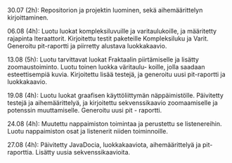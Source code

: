 ﻿30.07 (2h): Repositorion ja projektin luominen, sekä aihemäärittelyn kirjoittaminen.

06.08 (4h): Luotu luokat kompleksiluvuille ja varitaulukoille, ja määritetty rajapinta Iteraattorit. Kirjoitettu testit
            paketeille Kompleksiluku ja Varit. Generoitu pit-raportti ja piirretty alustava luokkakaavio. 
            
13.08 (5h): Luotu tarvittavat luokat Fraktaalin piirtämiselle ja lisätty zoomaustoiminto. Luotu toinen luokka väritaulu-
            koille, jolla saadaan esteettisempiä kuvia. Kirjoitettu lisää testejä, ja generoitu uusi pit-raportti
            ja luokkakaavio.
            
19.08 (4h): Luotu luokat graafisen käyttöliittymän näppäimistölle. Päivitetty testejä ja aihemäärittelyä, ja kirjoitettu
            sekvenssikaavio zoomaamiselle ja potenssin muuttamiselle. Generoitu uusi pit - raportti.

24.08 (4h): Muutettu nappaimiston toimintaa ja perustettu se listenereihin. Luotu nappaimiston osat ja
            listenerit niiden toiminnoille.

27.08 (4h): Päivitetty JavaDocia, luokkakaaviota, aihemäärittelyä ja pit-raporttia. Lisätty uusia sekvenssikaavioita. 
